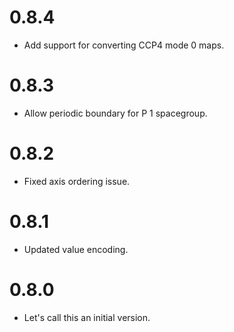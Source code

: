 # 0.8.4
* Add support for converting CCP4 mode 0 maps.

# 0.8.3
* Allow periodic boundary for P 1 spacegroup.

# 0.8.2
* Fixed axis ordering issue.

# 0.8.1
* Updated value encoding.

# 0.8.0
* Let's call this an initial version.